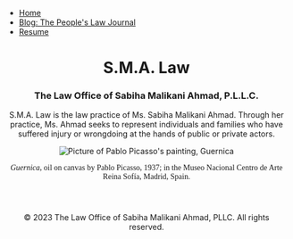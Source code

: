 <!DOCTYPE html>
<html lang="en">
<head>
    <meta charset="UTF-8">
    <meta name="viewport" content="width=device-width, initial-scale=1.0">
    <link rel="stylesheet" href="styles.css">
    <title>S.M.A. Law</title>
</head>
<body>
           <nav>
            <ul>
              <li><a href="#">Home</a></li>
              <li><a href="#">Blog: The People's Law Journal</a></li>
                <li><a href="#">Resume</a></li>
            </ul>
        </nav>
 <header align="center">
        <h1 align="center">S.M.A. Law</h1>
<h3 align="center">The Law Office of Sabiha Malikani Ahmad, P.L.L.C.</h3>
      <p align="center">S.M.A. Law is the law practice of Ms. Sabiha Malikani Ahmad.
        Through her practice, Ms. Ahmad seeks to represent individuals and 
        families who have suffered injury or wrongdoing at the hands of 
        public or private actors.</p> 
 <div class="center-container">
        <img src="https://static3.museoreinasofia.es/sites/default/files/obras/DE00050_0.jpg" alt="Picture of Pablo Picasso's painting, Guernica">
    </div>
      <p align="center" style="font-family: Times New Roman"><em>Guernica</em>, oil on canvas by Pablo Picasso, 1937; in the Museo Nacional Centro de Arte Reina Sofía, Madrid, Spain.</p>
    </header>



<footer>
        <p align="center">&copy; 2023 The Law Office of Sabiha Malikani Ahmad, PLLC. All rights reserved.</p>
    </footer>
</body>
</html>
